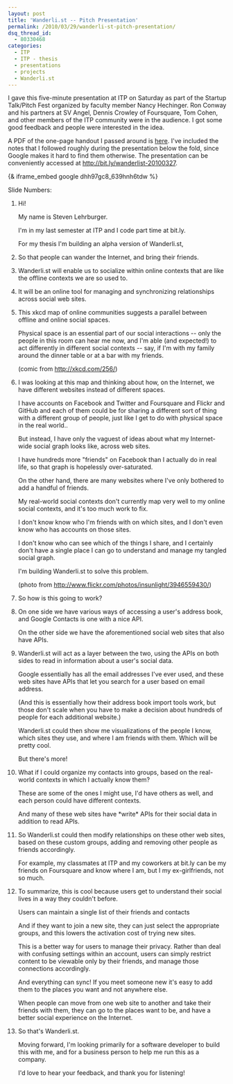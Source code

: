 ```yaml
---
layout: post
title: 'Wanderli.st -- Pitch Presentation'
permalink: /2010/03/29/wanderli-st-pitch-presentation/
dsq_thread_id:
  - 80330468
categories:
  - ITP
  - ITP - thesis
  - presentations
  - projects
  - Wanderli.st
---
```

I gave this five-minute presentation at ITP on Saturday as part of the Startup Talk/Pitch Fest organized by faculty member Nancy Hechinger. Ron Conway and his partners at SV Angel, Dennis Crowley of Foursquare, Tom Cohen, and other members of the ITP community were in the audience. I got some good feedback and people were interested in the idea.

A PDF of the one-page handout I passed around is [here][1]. I've included the notes that I followed roughly during the presentation below the fold, since Google makes it hard to find them otherwise. The presentation can be conveniently accessed at <http://bit.ly/wanderlist-20100327>.

{& iframe_embed google dhh97gc8_639hnh6tdw %}
  
Slide Numbers:

1.  Hi!
    
    My name is Steven Lehrburger.
    
    I'm in my last semester at ITP and I code part time at bit.ly.
    
    For my thesis I'm building an alpha version of Wanderli.st,

2.  So that people can wander the Internet, and bring their friends.

3. Wanderli.st will enable us to socialize within online contexts that are like the offline contexts we are so used to.

4. It will be an online tool for managing and synchronizing relationships across social web sites.

5. This xkcd map of online communities suggests a parallel between offline and online social spaces.
   
   Physical space is an essential part of our social interactions -- only the people in this room can hear me now, and I'm able (and expected!) to act differently in different social contexts -- say, if I'm with my family around the dinner table or at a bar with my friends.
   
   (comic from http://xkcd.com/256/)

6. I was looking at this map and thinking about how, on the Internet, we have different websites instead of different spaces.
   
   I have accounts on Facebook and Twitter and Foursquare and Flickr and GitHub and each of them could be for sharing a different sort of thing with a different group of people, just like I get to do with physical space in the real world..
   
   But instead, I have only the vaguest of ideas about what my Internet-wide social graph looks like, across web sites.
   
   I have hundreds more "friends" on Facebook than I actually do in real life, so that graph is hopelessly over-saturated.
   
   On the other hand, there are many websites where I've only bothered to add a handful of friends.
   
   My real-world social contexts don't currently map very well to my online social contexts, and it's too much work to fix.
   
   I don't know know who I'm friends with on which sites, and I don't even know who has accounts on those sites.
   
   I don't know who can see which of the things I share, and I certainly don't have a single place I can go to understand and manage my tangled social graph.
   
   I'm building Wanderli.st to solve this problem.
    
   (photo from http://www.flickr.com/photos/insunlight/3946559430/)

7. So how is this going to work?

8. On one side we have various ways of accessing a user's address book, and Google Contacts is one with a nice API.
   
   On the other side we have the aforementioned social web sites that also have APIs.

9. Wanderli.st will act as a layer between the two, using the APIs on both sides to read in information about a user's social data.
   
   Google essentially has all the email addresses I've ever used, and these web sites have APIs that let you search for a user based on email address.
   
   (And this is essentially how their address book import tools work, but those don't scale when you have to make a decision about hundreds of people for each additional website.)
   
   Wanderli.st could then show me visualizations of the people I know, which sites they use, and where I am friends with them. Which will be pretty cool.

   But there's more!
            
10. What if I could organize my contacts into groups, based on the real-world contexts in which I actually know them?
    
    These are some of the ones I might use, I'd have others as well, and each person could have different contexts.
    
    And many of these web sites have \*write\* APIs for their social data in addition to read APIs.

11. So Wanderli.st could then modify relationships on these other web sites, based on these custom groups, adding and removing other people as friends accordingly.
    
    For example, my classmates at ITP and my coworkers at bit.ly can be my friends on Foursquare and know where I am, but I my ex-girlfriends, not so much.

12. To summarize, this is cool because users get to understand their social lives in a way they couldn't before.
    
    Users can maintain a single list of their friends and contacts
    
    And if they want to join a new site, they can just select the appropriate groups, and this lowers the activation cost of trying new sites.
    
    This is a better way for users to manage their privacy. Rather than deal with confusing settings within an account, users can simply restrict content to be viewable only by their friends, and manage those connections accordingly.
    
    And everything can sync! If you meet someone new it's easy to add them to the places you want and not anywhere else.
                        
    When people can move from one web site to another and take their friends with them, they can go to the places want to be, and have a better social experience on the Internet.

13. So that's Wanderli.st.
    
    Moving forward, I'm looking primarily for a software developer to build this with me, and for a business person to help me run this as a company.
    
    I'd love to hear your feedback, and thank you for listening!

 [1]: http://lehrblogger.com/nyu/projects/thesis/wanderlist_pitch_web.pdf

